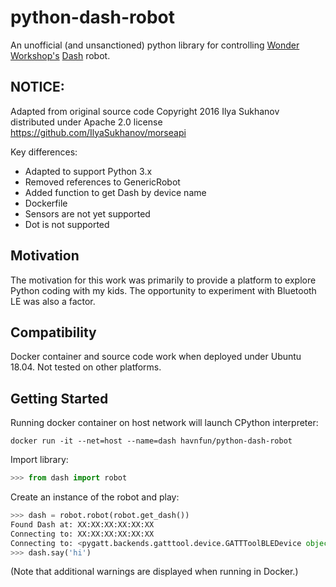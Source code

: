 # python-dash-robot

An unofficial (and unsanctioned) python library for controlling
[Wonder Workshop's](https://www.makewonder.com/)
[Dash](https://www.makewonder.com/?gclid=CPOO8bC8k8oCFdaRHwodPeMIZg) robot.

## NOTICE:
Adapted from original source code Copyright 2016 Ilya Sukhanov
distributed under Apache 2.0 license
https://github.com/IlyaSukhanov/morseapi

Key differences:
- Adapted to support Python 3.x
- Removed references to GenericRobot
- Added function to get Dash by device name
- Dockerfile
- Sensors are not yet supported
- Dot is not supported

## Motivation
The motivation for this work was primarily to provide a platform to explore Python coding with my kids.  The opportunity to experiment with Bluetooth LE was also a factor.

## Compatibility
Docker container and source code work when deployed under Ubuntu 18.04.  Not tested on other platforms.

## Getting Started
Running docker container on host network will launch CPython interpreter:
```
docker run -it --net=host --name=dash havnfun/python-dash-robot
```
Import library:
```Python
>>> from dash import robot
```
Create an instance of the robot and play:
```Python
>>> dash = robot.robot(robot.get_dash())
Found Dash at: XX:XX:XX:XX:XX:XX
Connecting to: XX:XX:XX:XX:XX:XX
Connecting to: <pygatt.backends.gatttool.device.GATTToolBLEDevice object at ... >
>>> dash.say('hi')
```
(Note that additional warnings are displayed when running in Docker.)
